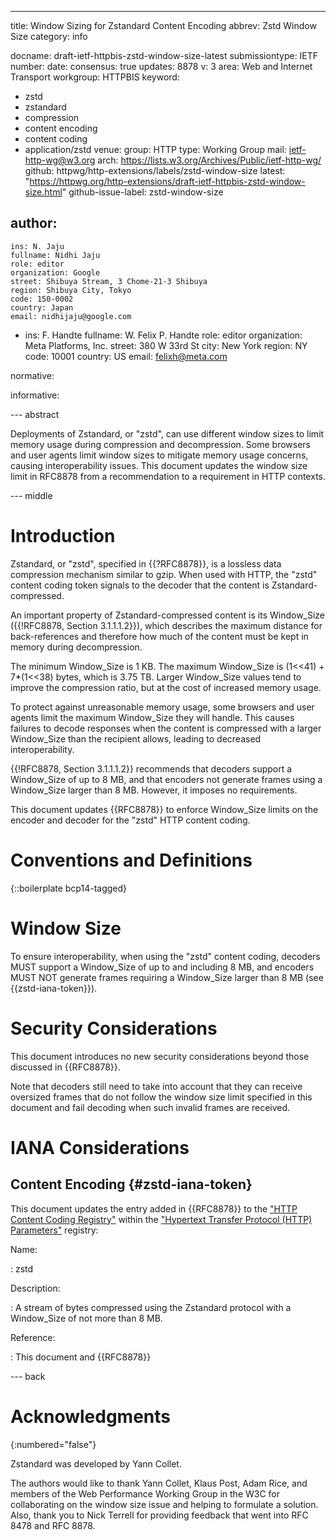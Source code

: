 ---
title: Window Sizing for Zstandard Content Encoding
abbrev: Zstd Window Size
category: info

docname: draft-ietf-httpbis-zstd-window-size-latest
submissiontype: IETF
number:
date:
consensus: true
updates: 8878
v: 3
area: Web and Internet Transport
workgroup: HTTPBIS
keyword:
 - zstd
 - zstandard
 - compression
 - content encoding
 - content coding
 - application/zstd
venue:
  group: HTTP
  type: Working Group
  mail: ietf-http-wg@w3.org
  arch: https://lists.w3.org/Archives/Public/ietf-http-wg/
  github: httpwg/http-extensions/labels/zstd-window-size
  latest: "https://httpwg.org/http-extensions/draft-ietf-httpbis-zstd-window-size.html"
github-issue-label: zstd-window-size

author:
 -
    ins: N. Jaju
    fullname: Nidhi Jaju
    role: editor
    organization: Google
    street: Shibuya Stream, 3 Chome-21-3 Shibuya
    region: Shibuya City, Tokyo
    code: 150-0002
    country: Japan
    email: nidhijaju@google.com
 -
    ins: F. Handte
    fullname: W. Felix P. Handte
    role: editor
    organization: Meta Platforms, Inc.
    street: 380 W 33rd St
    city: New York
    region: NY
    code: 10001
    country: US
    email: felixh@meta.com

normative:

informative:


--- abstract

Deployments of Zstandard, or "zstd", can use different window sizes to limit
memory usage during compression and decompression. Some browsers and user
agents limit window sizes to mitigate memory usage concerns, causing
interoperability issues. This document updates the window size limit in RFC8878
from a recommendation to a requirement in HTTP contexts.


--- middle

# Introduction

Zstandard, or "zstd", specified in {{?RFC8878}}, is a lossless data compression
mechanism similar to gzip. When used with HTTP, the "zstd" content coding
token signals to the decoder that the content is Zstandard-compressed.

An important property of Zstandard-compressed content is its Window_Size
({{!RFC8878, Section 3.1.1.1.2}}), which describes the maximum distance for
back-references and therefore how much of the content must be kept in memory
during decompression.

The minimum Window_Size is 1 KB. The maximum Window_Size is
(1<<41) + 7*(1<<38) bytes, which is 3.75 TB. Larger Window_Size values tend
to improve the compression ratio, but at the cost of increased memory usage.

To protect against unreasonable memory usage, some browsers and user agents
limit the maximum Window_Size they will handle. This causes failures to decode
responses when the content is compressed with a larger Window_Size than the
recipient allows, leading to decreased interoperability.

{{!RFC8878, Section 3.1.1.1.2}} recommends that decoders support a Window_Size
of up to 8 MB, and that encoders not generate frames using a Window_Size larger
than 8 MB. However, it imposes no requirements.

This document updates {{RFC8878}} to enforce Window_Size limits on the encoder
and decoder for the "zstd" HTTP content coding.


# Conventions and Definitions

{::boilerplate bcp14-tagged}

# Window Size

To ensure interoperability, when using the "zstd" content coding, decoders MUST
support a Window_Size of up to and including 8 MB, and encoders MUST NOT
generate frames requiring a Window_Size larger than 8 MB (see
{{zstd-iana-token}}).

# Security Considerations

This document introduces no new security considerations beyond those discussed
in {{RFC8878}}.

Note that decoders still need to take into account that they can receive
oversized frames that do not follow the window size limit specified in this
document and fail decoding when such invalid frames are received.

# IANA Considerations

## Content Encoding {#zstd-iana-token}

This document updates the entry added in {{RFC8878}} to the ["HTTP Content
Coding Registry"](https://www.iana.org/assignments/http-parameters/http-parameters.xhtml#content-coding)
within the ["Hypertext Transfer Protocol (HTTP)
Parameters"](https://www.iana.org/assignments/http-parameters/http-parameters.xhtml)
registry:

Name:

: zstd

Description:

: A stream of bytes compressed using the Zstandard protocol with a Window_Size
  of not more than 8 MB.

Reference:

: This document and {{RFC8878}}


--- back

# Acknowledgments
{:numbered="false"}

Zstandard was developed by Yann Collet.

The authors would like to thank Yann Collet, Klaus Post, Adam Rice, and members
of the Web Performance Working Group in the W3C for collaborating on the window
size issue and helping to formulate a solution. Also, thank you to Nick Terrell
for providing feedback that went into RFC 8478 and RFC 8878.

